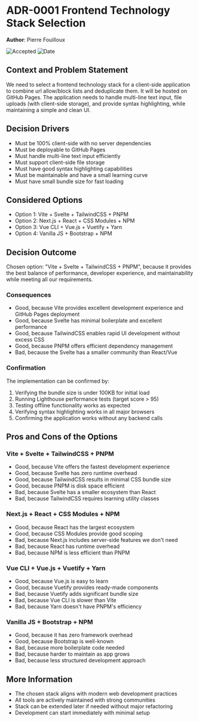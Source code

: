 # ADR-0001 Frontend Technology Stack Selection

**Author**: Pierre Fouilloux

![Accepted](https://img.shields.io/badge/status-accepted-success) ![Date](https://img.shields.io/badge/Date-10_Feb_2024-lightblue)

## Context and Problem Statement

We need to select a frontend technology stack for a client-side application to combine url allow/block lists and deduplicate them.
It will be hosted on GitHub Pages.
The application needs to handle multi-line text input, file uploads (with client-side storage), and provide syntax highlighting, while maintaining a simple and clean UI.

## Decision Drivers

* Must be 100% client-side with no server dependencies
* Must be deployable to GitHub Pages
* Must handle multi-line text input efficiently
* Must support client-side file storage
* Must have good syntax highlighting capabilities
* Must be maintainable and have a small learning curve
* Must have small bundle size for fast loading

## Considered Options

* Option 1: Vite + Svelte + TailwindCSS + PNPM
* Option 2: Next.js + React + CSS Modules + NPM
* Option 3: Vue CLI + Vue.js + Vuetify + Yarn
* Option 4: Vanilla JS + Bootstrap + NPM

## Decision Outcome

Chosen option: "Vite + Svelte + TailwindCSS + PNPM", because it provides the best balance of performance, developer experience, and maintainability while meeting all our requirements.

### Consequences

* Good, because Vite provides excellent development experience and GitHub Pages deployment
* Good, because Svelte has minimal boilerplate and excellent performance
* Good, because TailwindCSS enables rapid UI development without excess CSS
* Good, because PNPM offers efficient dependency management
* Bad, because the Svelte has a smaller community than React/Vue

### Confirmation

The implementation can be confirmed by:

1. Verifying the bundle size is under 100KB for initial load
2. Running Lighthouse performance tests (target score > 95)
3. Testing offline functionality works as expected
4. Verifying syntax highlighting works in all major browsers
5. Confirming the application works without any backend calls

## Pros and Cons of the Options

### Vite + Svelte + TailwindCSS + PNPM

* Good, because Vite offers the fastest development experience
* Good, because Svelte has zero runtime overhead
* Good, because TailwindCSS results in minimal CSS bundle size
* Good, because PNPM is disk space efficient
* Bad, because Svelte has a smaller ecosystem than React
* Bad, because TailwindCSS requires learning utility classes

### Next.js + React + CSS Modules + NPM

* Good, because React has the largest ecosystem
* Good, because CSS Modules provide good scoping
* Bad, because Next.js includes server-side features we don't need
* Bad, because React has runtime overhead
* Bad, because NPM is less efficient than PNPM

### Vue CLI + Vue.js + Vuetify + Yarn

* Good, because Vue.js is easy to learn
* Good, because Vuetify provides ready-made components
* Bad, because Vuetify adds significant bundle size
* Bad, because Vue CLI is slower than Vite
* Bad, because Yarn doesn't have PNPM's efficiency

### Vanilla JS + Bootstrap + NPM

* Good, because it has zero framework overhead
* Good, because Bootstrap is well-known
* Bad, because more boilerplate code needed
* Bad, because harder to maintain as app grows
* Bad, because less structured development approach

## More Information

* The chosen stack aligns with modern web development practices
* All tools are actively maintained with strong communities
* Stack can be extended later if needed without major refactoring
* Development can start immediately with minimal setup
